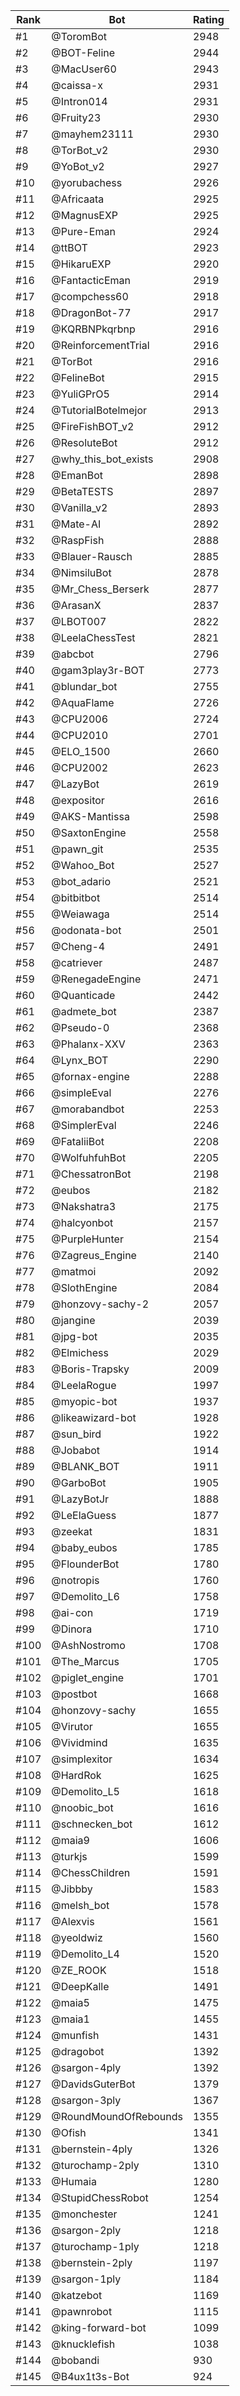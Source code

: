 Rank|Bot|Rating
---|---|---
#1|@ToromBot|2948
#2|@BOT-Feline|2944
#3|@MacUser60|2943
#4|@caissa-x|2931
#5|@Intron014|2931
#6|@Fruity23|2930
#7|@mayhem23111|2930
#8|@TorBot_v2|2930
#9|@YoBot_v2|2927
#10|@yorubachess|2926
#11|@Africaata|2925
#12|@MagnusEXP|2925
#13|@Pure-Eman|2924
#14|@ttBOT|2923
#15|@HikaruEXP|2920
#16|@FantacticEman|2919
#17|@compchess60|2918
#18|@DragonBot-77|2917
#19|@KQRBNPkqrbnp|2916
#20|@ReinforcementTrial|2916
#21|@TorBot|2916
#22|@FelineBot|2915
#23|@YuliGPrO5|2914
#24|@TutorialBotelmejor|2913
#25|@FireFishBOT_v2|2912
#26|@ResoluteBot|2912
#27|@why_this_bot_exists|2908
#28|@EmanBot|2898
#29|@BetaTESTS|2897
#30|@Vanilla_v2|2893
#31|@Mate-AI|2892
#32|@RaspFish|2888
#33|@Blauer-Rausch|2885
#34|@NimsiluBot|2878
#35|@Mr_Chess_Berserk|2877
#36|@ArasanX|2837
#37|@LBOT007|2822
#38|@LeelaChessTest|2821
#39|@abcbot|2796
#40|@gam3play3r-BOT|2773
#41|@blundar_bot|2755
#42|@AquaFlame|2726
#43|@CPU2006|2724
#44|@CPU2010|2701
#45|@ELO_1500|2660
#46|@CPU2002|2623
#47|@LazyBot|2619
#48|@expositor|2616
#49|@AKS-Mantissa|2598
#50|@SaxtonEngine|2558
#51|@pawn_git|2535
#52|@Wahoo_Bot|2527
#53|@bot_adario|2521
#54|@bitbitbot|2514
#55|@Weiawaga|2514
#56|@odonata-bot|2501
#57|@Cheng-4|2491
#58|@catriever|2487
#59|@RenegadeEngine|2471
#60|@Quanticade|2442
#61|@admete_bot|2387
#62|@Pseudo-0|2368
#63|@Phalanx-XXV|2363
#64|@Lynx_BOT|2290
#65|@fornax-engine|2288
#66|@simpleEval|2276
#67|@morabandbot|2253
#68|@SimplerEval|2246
#69|@FataliiBot|2208
#70|@WolfuhfuhBot|2205
#71|@ChessatronBot|2198
#72|@eubos|2182
#73|@Nakshatra3|2175
#74|@halcyonbot|2157
#75|@PurpleHunter|2154
#76|@Zagreus_Engine|2140
#77|@matmoi|2092
#78|@SlothEngine|2084
#79|@honzovy-sachy-2|2057
#80|@jangine|2039
#81|@jpg-bot|2035
#82|@Elmichess|2029
#83|@Boris-Trapsky|2009
#84|@LeelaRogue|1997
#85|@myopic-bot|1937
#86|@likeawizard-bot|1928
#87|@sun_bird|1922
#88|@Jobabot|1914
#89|@BLANK_BOT|1911
#90|@GarboBot|1905
#91|@LazyBotJr|1888
#92|@LeElaGuess|1877
#93|@zeekat|1831
#94|@baby_eubos|1785
#95|@FlounderBot|1780
#96|@notropis|1760
#97|@Demolito_L6|1758
#98|@ai-con|1719
#99|@Dinora|1710
#100|@AshNostromo|1708
#101|@The_Marcus|1705
#102|@piglet_engine|1701
#103|@postbot|1668
#104|@honzovy-sachy|1655
#105|@Virutor|1655
#106|@Vividmind|1635
#107|@simplexitor|1634
#108|@HardRok|1625
#109|@Demolito_L5|1618
#110|@noobic_bot|1616
#111|@schnecken_bot|1612
#112|@maia9|1606
#113|@turkjs|1599
#114|@ChessChildren|1591
#115|@Jibbby|1583
#116|@melsh_bot|1578
#117|@Alexvis|1561
#118|@yeoldwiz|1560
#119|@Demolito_L4|1520
#120|@ZE_ROOK|1518
#121|@DeepKalle|1491
#122|@maia5|1475
#123|@maia1|1455
#124|@munfish|1431
#125|@dragobot|1392
#126|@sargon-4ply|1392
#127|@DavidsGuterBot|1379
#128|@sargon-3ply|1367
#129|@RoundMoundOfRebounds|1355
#130|@Ofish|1341
#131|@bernstein-4ply|1326
#132|@turochamp-2ply|1310
#133|@Humaia|1280
#134|@StupidChessRobot|1254
#135|@monchester|1241
#136|@sargon-2ply|1218
#137|@turochamp-1ply|1218
#138|@bernstein-2ply|1197
#139|@sargon-1ply|1184
#140|@katzebot|1169
#141|@pawnrobot|1115
#142|@king-forward-bot|1099
#143|@knucklefish|1038
#144|@bobandi|930
#145|@B4ux1t3s-Bot|924
